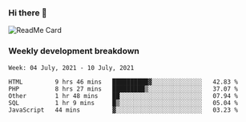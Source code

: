 ### Hi there 👋

<!--
**itzcy/itzcy** is a ✨ _special_ ✨ repository because its `README.md` (this file) appears on your GitHub profile.

Here are some ideas to get you started:

- 🔭 I’m currently working on ...
- 🌱 I’m currently learning ...
- 👯 I’m looking to collaborate on ...
- 🤔 I’m looking for help with ...
- 💬 Ask me about ...
- 📫 How to reach me: ...
- 😄 Pronouns: ...
- ⚡ Fun fact: ...
-->
![ReadMe Card](https://github-readme-stats.vercel.app/api?username=itzcy&show_icons=true&title_color=2d3198&icon_color=797cb8&text_color=24292e&bg_color=f6f8fa)

### Weekly development breakdown
<!--START_SECTION:waka-->
```text
Week: 04 July, 2021 - 10 July, 2021

HTML         9 hrs 46 mins   ██████████▓░░░░░░░░░░░░░░   42.83 % 
PHP          8 hrs 27 mins   █████████▒░░░░░░░░░░░░░░░   37.07 % 
Other        1 hr 48 mins    ██░░░░░░░░░░░░░░░░░░░░░░░   07.94 % 
SQL          1 hr 9 mins     █▒░░░░░░░░░░░░░░░░░░░░░░░   05.04 % 
JavaScript   44 mins         ▓░░░░░░░░░░░░░░░░░░░░░░░░   03.23 % 
```
<!--END_SECTION:waka-->
